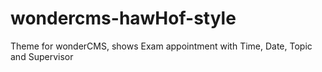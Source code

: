 # wondercms-hawHof-style
Theme for wonderCMS, shows Exam appointment with Time, Date, Topic and Supervisor
